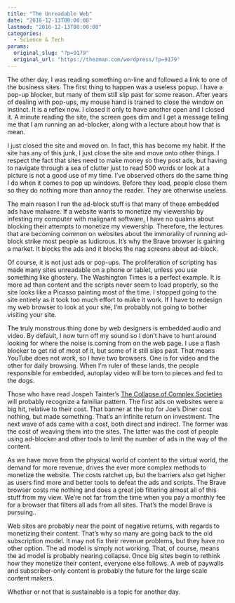 ```yaml
---
title: "The Unreadable Web"
date: "2016-12-13T00:00:00"
lastmod: "2016-12-13T00:00:00"
categories:
  - Science & Tech
params:
  original_slug: "?p=9179"
  original_url: "https://thezman.com/wordpress/?p=9179"
---
```


The other day, I was reading something on-line and followed a link to
one of the business sites. The first thing to happen was a useless
popup. I have a pop-up blocker, but many of them still slip past for
some reason. After years of dealing with pop-ups, my mouse hand is
trained to close the window on instinct. It is a reflex now. I closed it
only to have another open and I closed it. A minute reading the site,
the screen goes dim and I get a message telling me that I am running an
ad-blocker, along with a lecture about how that is mean.

I just closed the site and moved on. In fact, this has become my habit.
If the site has any of this junk, I just close the site and move onto
other things. I respect the fact that sites need to make money so they
post ads, but having to navigate through a sea of clutter just to read
500 words or look at a picture is not a good use of my time. I’ve
observed others do the same thing I do when it comes to pop up windows.
Before they load, people close them so they do nothing more than annoy
the reader. They are otherwise useless.

The main reason I run the ad-block stuff is that many of these embedded
ads have malware. If a website wants to monetize my viewership by
infesting my computer with malignant software, I have no qualms about
blocking their attempts to monetize my viewership. Therefore, the
lectures that are becoming common on websites about the immorality of
running ad-block strike most people as ludicrous. It’s why the Brave
browser is gaining a market. It blocks the ads and it blocks the nag
screens about ad-block.

Of course, it is not just ads or pop-ups. The proliferation of scripting
has made many sites unreadable on a phone or tablet, unless you use
something like ghostery. The Washington Times is a perfect example. It
is more ad than content and the scripts never seem to load properly, so
the site looks like a Picasso painting most of the time. I stopped going
to the site entirely as it took too much effort to make it work. If I
have to redesign my web browser to look at your site, I’m probably not
going to bother visiting your site.

The truly monstrous thing done by web designers is embedded audio and
video. By default, I now turn off my sound so I don’t have to hunt
around looking for where the noise is coming from on the web page. I use
a flash blocker to get rid of most of it, but some of it still slips
past. That means YouTube does not work, so I have two browsers. One is
for video and the other for daily browsing. When I’m ruler of these
lands, the people responsible for embedded, autoplay video will be torn
to pieces and fed to the dogs.

Those who have read Jospeh Tainter’s <a
href="https://www.amazon.com/Collapse-Complex-Societies-Studies-Archaeology/dp/052138673X"
target="_blank">The Collapse of Complex Societies</a> will probably
recognize a familiar pattern. The first ads on websites were a big hit,
relative to their cost. That banner at the top for Joe’s Diner cost
nothing, but made something. That’s an infinite return on investment.
The next wave of ads came with a cost, both direct and indirect. The
former was the cost of weaving them into the sites. The latter was the
cost of people using ad-blocker and other tools to limit the number of
ads in the way of the content.

As we have move from the physical world of content to the virtual world,
the demand for more revenue, drives the ever more complex methods to
monetize the website. The costs ratchet up, but the barriers also get
higher as users find more and better tools to defeat the ads and
scripts. The Brave browser costs me nothing and does a great job
filtering almost all of this stuff from my view. We’re not far from the
time when you pay a monthly fee for a browser that filters all ads from
all sites. That’s the model Brave is pursuing..

Web sites are probably near the point of negative returns, with regards
to monetizing their content. That’s why so many are going back to the
old subscription model. It may not fix their revenue problems, but they
have no other option. The ad model is simply not working. That, of
course, means the ad model is probably nearing collapse. Once big sites
begin to rethink how they monetize their content, everyone else follows.
A web of paywalls and subscriber-only content is probably the future for
the large scale content makers.

Whether or not that is sustainable is a topic for another day.

 
